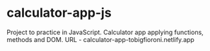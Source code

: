 # calculator-app-js
Project to practice in JavaScript. Calculator app applying functions, methods and DOM.
URL - calculator-app-tobigfioroni.netlify.app
